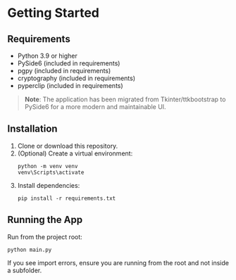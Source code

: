 # Getting Started

## Requirements
- Python 3.9 or higher
- PySide6 (included in requirements)
- pgpy (included in requirements)
- cryptography (included in requirements)
- pyperclip (included in requirements)

> **Note**: The application has been migrated from Tkinter/ttkbootstrap to PySide6 for a more modern and maintainable UI.

## Installation
1. Clone or download this repository.
2. (Optional) Create a virtual environment:
   ```
   python -m venv venv
   venv\Scripts\activate
   ```
3. Install dependencies:
   ```
   pip install -r requirements.txt
   ```

## Running the App
Run from the project root:
```
python main.py
```

If you see import errors, ensure you are running from the root and not inside a subfolder.
